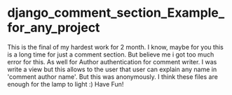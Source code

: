 # django_comment_section_Example_for_any_project
This is the final of my hardest work for 2 month.
I know, maybe for you this is a long time for just a comment section.
But believe me i got too much error for this. As well for Author authentication for comment writer.
I was write a view but this allows to the user that user can explain any name in 'comment author name'.
But this was anonymously. 
I think these files are enough for the lamp to light :)
Have Fun!

